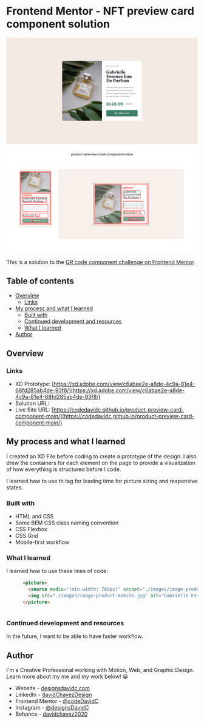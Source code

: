 # Frontend Mentor - NFT preview card component solution

![Web design layout of front end mentor QR Code Component Solution](./design/desktop-design.jpg)
![Web page design with drawn out box containers](./design/Container%20Outline.jpg)

This is a solution to the [QR code component challenge on Frontend Mentor](https://www.frontendmentor.io/challenges/).

## Table of contents

- [Overview](#overview)
  - [Links](#links)
- [My process and what I learned](#my-process-and-what-i-learned)
  - [Built with](#built-with)
  - [Continued development and resources](#continued-development-and-resources)
  - [What I learned](#what-i-learned)
- [Author](#author)


## Overview

### Links

- XD Prototype: [https://xd.adobe.com/view/c6abae2e-a8de-4c9a-81e4-68fd285ab4de-93f8/](https://xd.adobe.com/view/c6abae2e-a8de-4c9a-81e4-68fd285ab4de-93f8/)
- Solution URL: []()
- Live Site URL: [https://codedavidc.github.io/product-preview-card-component-main/](https://codedavidc.github.io/product-preview-card-component-main/)


## My process and what I learned

I created an XD File before coding to create a prototype of the design. I also drew the containers for each element on the page to provide a visualization of how everything is structured before I code.

I learned how to use th <picture> tag for loading time for picture sizing and responsive states. 


### Built with

- HTML and CSS
- Some BEM CSS class naming convention
- CSS Flexbox
- CSS Grid
- Mobile-first workflow


### What I learned

I learned how to use these lines of code:

```html
      <picture>
        <source media="(min-width: 768px)" srcset="./images/image-product-desktop.jpg">
        <img src="./images/image-product-mobile.jpg" alt="Gabrielle Essence Eau De Parfum perfume bottle layed flat next to palm leaves.">
      </picture>
```
```css

```


### Continued development and resources

In the future, I want to be able to have faster workflow. 


## Author

I'm a Creative Professional working with Motion, Web, and Graphic Design. 
Learn more about my me and my work below! 😀

- Website - [designsdavidc.com](https://www.designsdavidc.com)
- LinkedIn - [davidChavezDesign](https://www.linkedin.com/in/davidchavezdesign/)
- Frontend Mentor - [@codeDavidC](https://www.frontendmentor.io/profile/codeDavidC)
- Instagram - [@designsDavidC](https://www.instagram.com/designsdavidc/)
- Behance - [davidchavez2020](https://www.behance.net/davidchavez2020)
